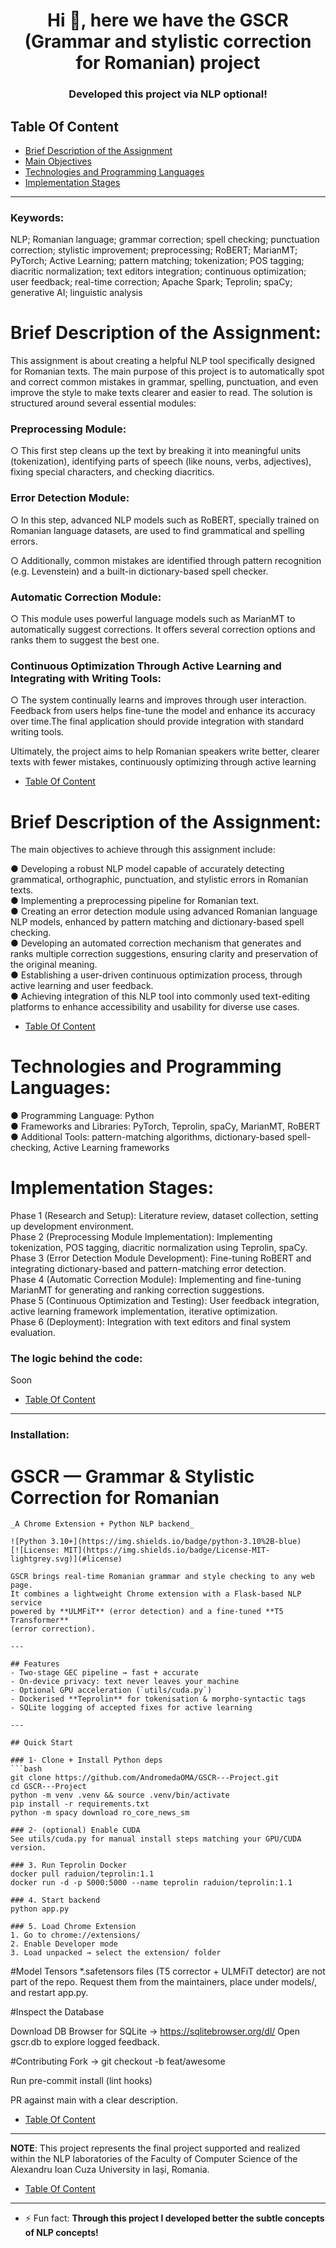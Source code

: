 <h1 align="center">Hi 👋, here we have the GSCR (Grammar and stylistic correction for Romanian) project</h1>
<h3 align="center">Developed this project via NLP optional!</h3>


## Table Of Content
* [Brief Description of the Assignment](#brief)
* [Main Objectives](#obj)
* [Technologies and Programming Languages](#tech)
* [Implementation Stages](#stages)

--------------------------------------------------------------------------------
<h3 align="left">Keywords:</h3>

NLP; Romanian language; grammar correction; spell checking; punctuation correction; stylistic improvement; preprocessing; RoBERT; MarianMT; PyTorch; Active Learning; pattern matching; tokenization; POS tagging; diacritic normalization; text editors integration; continuous optimization; user feedback; real-time correction; Apache Spark; Teprolin; spaCy; generative AI; linguistic analysis

<h1 id="brief" align="left">Brief Description of the Assignment:</h1>

This assignment is about creating a helpful NLP tool specifically designed for Romanian texts. The main purpose of this project is to automatically spot and correct common mistakes in grammar, spelling, punctuation, and even improve the style to make texts clearer and easier to read.
The solution is structured around several essential modules:

<h3 align="left">Preprocessing Module:</h3>

○ This first step cleans up the text by breaking it into meaningful units (tokenization), identifying parts of speech (like nouns, verbs, adjectives), fixing special characters, and checking diacritics.
    
<h3 align="left">Error Detection Module:</h3>

○ In this step, advanced NLP models such as RoBERT, specially trained on Romanian language datasets, are used to find grammatical and spelling errors.

○ Additionally, common mistakes are identified through pattern recognition (e.g. Levenstein) and a built-in dictionary-based spell checker.

<h3 align="left">Automatic Correction Module:</h3>

○ This module uses powerful language models such as MarianMT to automatically suggest corrections. It offers several correction options and ranks them to suggest the best one.

<h3 align="left">Continuous Optimization Through Active Learning and Integrating with Writing Tools:</h3>

○ The system continually learns and improves through user interaction. Feedback from users helps fine-tune the model and enhance its accuracy over time.The final application should provide integration with standard writing tools.


Ultimately, the project aims to help Romanian speakers write better, clearer texts with fewer mistakes, continuously optimizing through active learning


* [Table Of Content](#table-of-content)

<h1 id="obj" align="left">Brief Description of the Assignment:</h1>

The main objectives to achieve through this assignment include:

  ● Developing a robust NLP model capable of accurately detecting grammatical, orthographic, punctuation, and stylistic errors in Romanian texts. </br>
  ● Implementing a preprocessing pipeline for Romanian text. </br>
  ● Creating an error detection module using advanced Romanian language NLP models, enhanced by pattern matching and dictionary-based spell checking. </br>
  ● Developing an automated correction mechanism that generates and ranks multiple correction suggestions, ensuring clarity and preservation of the original meaning. </br>
  ● Establishing a user-driven continuous optimization process, through active learning and user feedback. </br>
  ● Achieving integration of this NLP tool into commonly used text-editing platforms to enhance accessibility and usability for diverse use cases. </br>

* [Table Of Content](#table-of-content)

<h1 id="tech" align="left">Technologies and Programming Languages:</h1>

● Programming Language: Python </br>
● Frameworks and Libraries: PyTorch, Teprolin, spaCy, MarianMT, RoBERT </br>
● Additional Tools: pattern-matching algorithms, dictionary-based spell-checking, Active Learning frameworks </br>

<h1 id="stages" align="left">Implementation Stages:</h1>

Phase 1 (Research and Setup): Literature review, dataset collection, setting up development environment. </br>
Phase 2 (Preprocessing Module Implementation): Implementing tokenization, POS tagging, diacritic normalization using Teprolin, spaCy. </br>
Phase 3 (Error Detection Module Development): Fine-tuning RoBERT and integrating dictionary-based and pattern-matching error detection. </br>
Phase 4 (Automatic Correction Module): Implementing and fine-tuning MarianMT for generating and ranking correction suggestions. </br>
Phase 5 (Continuous Optimization and Testing): User feedback integration, active learning framework implementation, iterative optimization. </br>
Phase 6 (Deployment): Integration with text editors and final system evaluation. </br>
  
<h3 align="left">The logic behind the code:</h3>

  Soon

* [Table Of Content](#table-of-content)

---

<h3 id="installation" align="left">Installation:</h3>

  # GSCR — Grammar & Stylistic Correction for Romanian
    _A Chrome Extension + Python NLP backend_
    
    ![Python 3.10+](https://img.shields.io/badge/python-3.10%2B-blue)
    [![License: MIT](https://img.shields.io/badge/License-MIT-lightgrey.svg)](#license)
    
    GSCR brings real-time Romanian grammar and style checking to any web page.  
    It combines a lightweight Chrome extension with a Flask-based NLP service
    powered by **ULMFiT** (error detection) and a fine-tuned **T5 Transformer**
    (error correction).
    
    ---
    
    ## Features
    - Two-stage GEC pipeline → fast + accurate
    - On-device privacy: text never leaves your machine
    - Optional GPU acceleration (`utils/cuda.py`)
    - Dockerised **Teprolin** for tokenisation & morpho-syntactic tags
    - SQLite logging of accepted fixes for active learning
    
    ---
    
    ## Quick Start
    
    ### 1· Clone + Install Python deps
    ```bash
    git clone https://github.com/AndromedaOMA/GSCR---Project.git
    cd GSCR---Project
    python -m venv .venv && source .venv/bin/activate
    pip install -r requirements.txt
    python -m spacy download ro_core_news_sm

    ### 2· (optional) Enable CUDA
    See utils/cuda.py for manual install steps matching your GPU/CUDA version.

    ### 3. Run Teprolin Docker
    docker pull raduion/teprolin:1.1
    docker run -d -p 5000:5000 --name teprolin raduion/teprolin:1.1

    ### 4. Start backend
    python app.py

    ### 5. Load Chrome Extension
    1. Go to chrome://extensions/
    2. Enable Developer mode
    3. Load unpacked → select the extension/ folder


#Model Tensors
*.safetensors files (T5 corrector + ULMFiT detector) are not part of the repo.
Request them from the maintainers, place under models/, and restart app.py.

#Inspect the Database

Download DB Browser for SQLite → https://sqlitebrowser.org/dl/
Open gscr.db to explore logged feedback.

#Contributing
Fork → git checkout -b feat/awesome

Run pre-commit install (lint hooks)

PR against main with a clear description.



* [Table Of Content](#table-of-content)

---

**NOTE**: This project represents the final project supported and realized within the NLP laboratories of the Faculty of Computer Science of the Alexandru Ioan Cuza University in Iași, Romania.

* [Table Of Content](#table-of-content)

---
- ⚡ Fun fact: **Through this project I developed better the subtle concepts of NLP concepts!**
